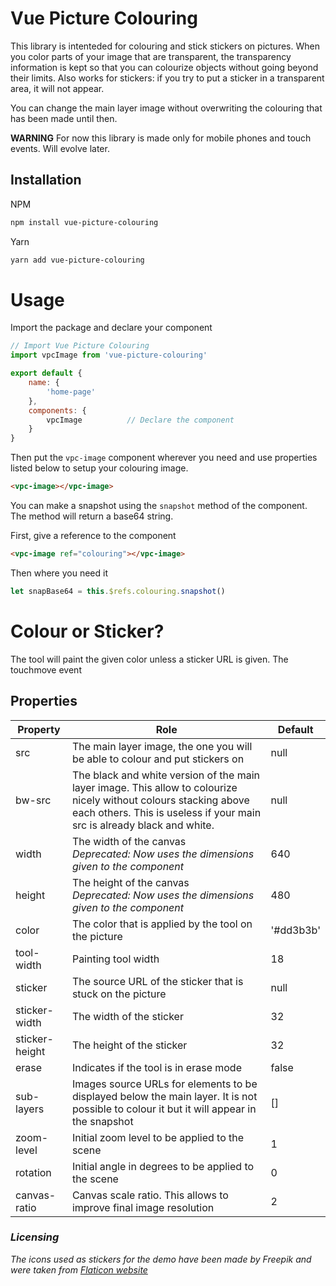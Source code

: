 # Vue Picture Colouring

This library is intenteded for colouring and stick stickers on pictures. When you color parts of your image that are transparent, the transparency information is kept so that you can colourize objects without going beyond their limits. Also works for stickers: if you try to put a sticker in a transparent area, it will not appear.

You can change the main layer image without overwriting the colouring that has been made until then.

**WARNING** For now this library is made only for mobile phones and touch events. Will evolve later.

## Installation

NPM
```bash
npm install vue-picture-colouring
```

Yarn
```bash
yarn add vue-picture-colouring
```

# Usage

Import the package and declare your component

```javascript
// Import Vue Picture Colouring
import vpcImage from 'vue-picture-colouring'

export default {
    name: {
        'home-page'
    },
    components: {
        vpcImage          // Declare the component
    }
}
```

Then put the ```vpc-image``` component wherever you need and use properties listed below to setup your colouring image.

```html
<vpc-image></vpc-image>
```

You can make a snapshot using the ```snapshot``` method of the component. The method will return a base64 string.

First, give a reference to the component
```html
<vpc-image ref="colouring"></vpc-image>
```

Then where you need it
```javascript
let snapBase64 = this.$refs.colouring.snapshot()
```

# Colour or Sticker?

The tool will paint the given color unless a sticker URL is given. The touchmove event 

## Properties

|Property   |Role                                                                                                                                   |Default    |
|------------|---------------------------------------------------------------------------------------------------------------------------------------|-----------|
|src    |The main layer image, the one you will be able to colour and put stickers on|null|
|bw-src|The black and white version of the main layer image. This allow to colourize nicely without colours stacking above each others. This is useless if your main src is already black and white.|null|
|width|The width of the canvas<br>*Deprecated: Now uses the dimensions given to the component*|640|
|height|The height of the canvas<br>*Deprecated: Now uses the dimensions given to the component*|480|
|color|The color that is applied by the tool on the picture|'#dd3b3b'|
|tool-width|Painting tool width|18|
|sticker|The source URL of the sticker that is stuck on the picture|null|
|sticker-width|The width of the sticker|32|
|sticker-height|The height of the sticker|32|
|erase|Indicates if the tool is in erase mode|false|
|sub-layers|Images source URLs for elements to be displayed below the main layer. It is not possible to colour it but it will appear in the snapshot|[]|
|zoom-level|Initial zoom level to be applied to the scene|1|
|rotation|Initial angle in degrees to be applied to the scene|0|
|canvas-ratio|Canvas scale ratio. This allows to improve final image resolution|2|

### *Licensing*
 *The icons used as stickers for the demo have been made by Freepik and were taken from [Flaticon website](https://www.flaticon.com/)*